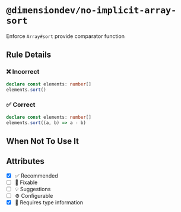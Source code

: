 <!-- begin title -->

# `@dimensiondev/no-implicit-array-sort`

Enforce `Array#sort` provide comparator function

<!-- end title -->

## Rule Details

### :x: Incorrect

```ts
declare const elements: number[]
elements.sort()
```

### :white_check_mark: Correct

```ts
declare const elements: number[]
elements.sort((a, b) => a - b)
```

## When Not To Use It

## Attributes

<!-- begin attributes -->

- [x] :white_check_mark: Recommended
- [ ] :wrench: Fixable
- [ ] :bulb: Suggestions
- [ ] :gear: Configurable
- [x] :thought_balloon: Requires type information

<!-- end attributes -->
